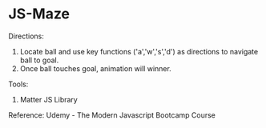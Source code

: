 # JS-Maze

Directions:
1. Locate ball and use key functions ('a','w','s','d') as directions to navigate ball to goal. 
2. Once ball touches goal, animation will winner. 

Tools:
1. Matter JS Library

Reference: Udemy - The Modern Javascript Bootcamp Course
